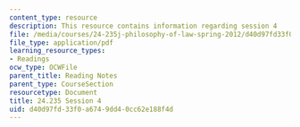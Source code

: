 ```yaml
---
content_type: resource
description: This resource contains information regarding session 4
file: /media/courses/24-235j-philosophy-of-law-spring-2012/d40d97fd33f0a6749dd40cc62e188f4d_MIT24_235JS12_Session4.pdf
file_type: application/pdf
learning_resource_types:
- Readings
ocw_type: OCWFile
parent_title: Reading Notes
parent_type: CourseSection
resourcetype: Document
title: 24.235 Session 4
uid: d40d97fd-33f0-a674-9dd4-0cc62e188f4d
---
```


